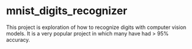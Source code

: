 # mnist_digits_recognizer

This project is exploration of how to recognize digits with computer vision models. It is a very popular project in which many have had > 95% accuracy.
